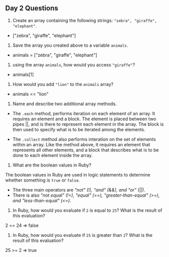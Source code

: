 ## Day 2 Questions

1. Create an array containing the following strings: `"zebra", "giraffe", "elephant"`.

- ["zebra", "giraffe", "elephant"]

1. Save the array you created above to a variable `animals`.

- animals = ["zebra", "giraffe", "elephant"]

1. using the array `animals`, how would you access `"giraffe"`?

- animals[1]

1. How would you add `"lion"` to the `animals` array?

- animals << "lion"

1. Name and describe two additional array methods.

- The `.each` method, performs iteration on each element of an array. It requires an element and a block. The element is placed between two pipes ||, and is there to represent each element in the array. The block is then used to specify what is to be iterated among the elements.

- The `.collect` method also performs interation on the set of elements within an array. Like the method above, it requires an element that represents all other elements, and a block that describes what is to be done to each element inside the array.

1. What are the boolean values in Ruby?

The boolean values in Ruby are used in logic statements to determine whether something is `true` or `false`.
- The three main operators are *"not" (!), "and" (&&), and "or" (||)*.
- There is also *"not equal" (!=), "equal" (==), "greater-than-equal" (>=), and "less-than-equal" (<=).*

1. In Ruby, how would you evaluate if `2` is equal to `25`? What is the result of this evaluation?

2 == 24
=> false

1. In Ruby, how would you evaluate if `25` is greater than `2`? What is the result of this evaluation?

25 >= 2
=> true
